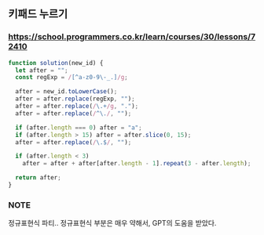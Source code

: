 ## 키패드 누르기

### https://school.programmers.co.kr/learn/courses/30/lessons/72410

```js
function solution(new_id) {
  let after = "";
  const regExp = /[^a-z0-9\-_.]/g;

  after = new_id.toLowerCase();
  after = after.replace(regExp, "");
  after = after.replace(/\.+/g, ".");
  after = after.replace(/^\./, "");

  if (after.length === 0) after = "a";
  if (after.length > 15) after = after.slice(0, 15);
  after = after.replace(/\.$/, "");

  if (after.length < 3)
    after = after + after[after.length - 1].repeat(3 - after.length);

  return after;
}
```

### NOTE

정규표현식 파티..
정규표현식 부분은 매우 약해서, GPT의 도움을 받았다.

